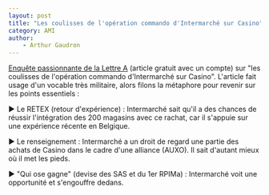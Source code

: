```yaml
---
layout: post
title: "Les coulisses de l'opération commando d'Intermarché sur Casino"
category: AMI
author: 
    - Arthur Gaudron
---
```


[Enquête passionnante de la Lettre A](https://www.lalettrea.fr/entreprises_grande-distribution-et-services/2023/06/05/les-coulisses-de-l-operation-commando-d-intermarche-sur-casino,109980049-geg) (article gratuit avec un compte) sur "les coulisses de l'opération commando d'Intermarché sur Casino". L'article fait usage d'un vocable très militaire, alors filons la métaphore pour revenir sur les points essentiels :

▶ Le RETEX (retour d'expérience) : Intermarché sait qu'il a des chances de réussir l'intégration des 200 magasins avec ce rachat, car il s'appuie sur une expérience récente en Belgique.

▶ Le renseignement : Intermarché a un droit de regard une partie des achats de Casino dans le cadre d'une alliance (AUXO). Il sait d'autant mieux où il met les pieds.

▶ "Qui ose gagne" (devise des SAS et du 1er RPIMa) : Intermarché voit une opportunité et s'engouffre dedans.